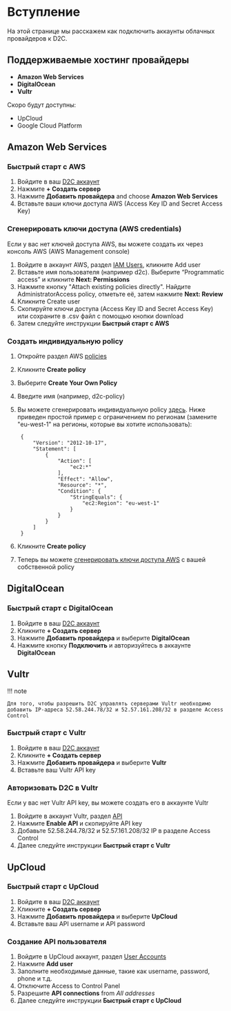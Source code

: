 # Вступление

На этой странице мы расскажем как подключить аккаунты облачных провайдеров к D2C.

## Поддерживаемые хостинг провайдеры

- **Amazon Web Services**
- **DigitalOcean**
- **Vultr**

Скоро будут доступны:

- UpCloud
- Google Cloud Platform

## Amazon Web Services

### Быстрый старт с AWS

1. Войдите в ваш [D2C аккаунт](https://panel.d2c.io/account/login)
2. Нажмите **+ Создать сервер**
3. Нажмите **Добавить провайдера** and choose **Amazon Web Services**
5. Вставьте ваши ключи доступа AWS (Access Key ID and Secret Access Key)

### Сгенерировать ключи доступа (AWS credentials)

Если у вас нет ключей доступа AWS, вы можете создать их через консоль AWS (AWS Management console)

1. Войдите в аккаунт AWS, раздел [IAM Users](https://console.aws.amazon.com/iam/home?#/users), кликните Add user
2. Вставьте имя пользователя (например d2c). Выберите “Programmatic access” и кликните **Next: Permissions**
3. Нажмите кнопку "Attach existing policies directly". Найдите AdministratorAccess policy, отметьте её, затем нажмите **Next: Review**
4. Кликните Create user
5. Скопируйте ключи доступа (Access Key ID and Secret Access Key) или сохраните в .csv файл с помощью кнопки download
6. Затем следуйте инструкции **Быстрый старт с AWS**

### Создать индивидуальную policy

1. Откройте раздел AWS [policies](https://console.aws.amazon.com/iam/home?#/policies)
2. Кликните **Create policy**
3. Выберите **Create Your Own Policy**
4. Введите имя (например, d2c-policy)
5. Вы можете сгенерировать индивидуальную policy [здесь](https://awspolicygen.s3.amazonaws.com). Ниже приведен простой пример с ограничением по регионам (замените "eu-west-1" на регионы, которые вы хотите использовать):

        {
            "Version": "2012-10-17",
            "Statement": [
                {
                    "Action": [
                        "ec2:*"
                    ],
                    "Effect": "Allow",
                    "Resource": "*",
                    "Condition": {
                        "StringEquals": {
                            "ec2:Region": "eu-west-1"
                        }
                    }
                }
            ]
        }

6. Кликните **Create policy**
7. Теперь вы можете [сгенерировать ключи доступа AWS](/getting-started/cloud-providers/#generate-aws-credentials) с вашей собственной policy

## DigitalOcean

### Быстрый старт с DigitalOcean

1. Войдите в ваш [D2C аккаунт](https://panel.d2c.io/account/login)
2. Кликните **+ Создать сервер**
3. Нажмите **Добавить провайдера** и выберите **DigitalOcean**
4. Нажмите кнопку **Подключить** и авторизуйтесь в аккаунте **DigitalOcean**

## Vultr

!!! note

    Для того, чтобы разрешить D2C управлять серверами Vultr необходимо добавить IP-адреса 52.58.244.78/32 и 52.57.161.208/32 в разделе Access Control

### Быстрый старт с Vultr

1. Войдите в ваш [D2C аккаунт](https://panel.d2c.io/account/login)
2. Кликните **+ Создать сервер**
3. Нажмите **Добавить провайдера** и выберите **Vultr**
4. Вставьте ваш Vultr API key

### Авторизовать D2C в Vultr

Если у вас нет Vultr API key, вы можете создать его в аккаунте Vultr

1. Войдите в аккаунт Vultr, раздел [API](https://my.vultr.com/settings/#settingsapi)
2. Нажмите **Enable API** и скопируйте API key
3. Добавьте 52.58.244.78/32 и 52.57.161.208/32 IP в разделе Access Control
4. Далее следуйте инструкции **Быстрый старт с Vultr**

## UpCloud

### Быстрый старт с UpCloud

1. Войдите в ваш [D2C аккаунт](https://panel.d2c.io/account/login)
2. Кликните **+ Создать сервер**
3. Нажмите **Добавить провайдера** и выберите **UpCloud**
4. Вставьте ваш API username и API password

### Создание API пользователя

1. Войдите в UpCloud аккаунт, раздел [User Accounts](https://my.upcloud.com/account#t2)
2. Нажмите **Add user**
3. Заполните необходимые данные, такие как username, password, phone и т.д.
4. Отключите Access to Control Panel
4. Разрешите **API connections** from *All addresses*
5. Далее следуйте инструкции **Быстрый старт с UpCloud**
